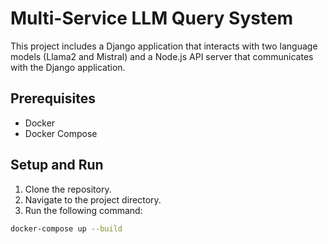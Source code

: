 # Multi-Service LLM Query System

This project includes a Django application that interacts with two language models (Llama2 and Mistral) and a Node.js API server that communicates with the Django application.

## Prerequisites

- Docker
- Docker Compose

## Setup and Run

1. Clone the repository.
2. Navigate to the project directory.
3. Run the following command:

```bash
docker-compose up --build
